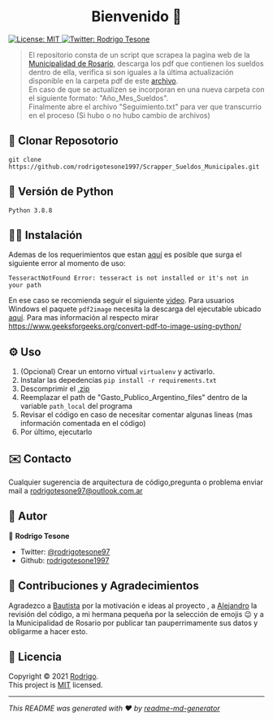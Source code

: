 <h1 align="center">Bienvenido 👋</h1>
<p>
  <a href="ss" target="_blank">
    <img alt="License: MIT" src="https://img.shields.io/badge/License-MIT-yellow.svg" />
  </a>
  <a href="https://twitter.com/rodrigotesone97?s=08" target="_blank">
    <img alt="Twitter: Rodrigo Tesone" src="https://img.shields.io/twitter/follow/rodrigotesone97.svg?style=social" />
  </a>
</p>

> El repositorio consta de un script que scrapea la pagina web de la [Municipalidad de Rosario](https://www.rosario.gob.ar/web/gobierno/personal/sueldos), descarga los pdf que contienen los sueldos dentro de ella, verifica si son iguales a la última actualización disponible en la carpeta pdf de este [archivo](Gasto_Publico_Argentino_files.zip).<br/>
> En caso de que se actualizen se incorporan en una nueva carpeta con el siguiente formato: "Año_Mes_Sueldos".<br/>
> Finalmente abre el archivo "Seguimiento.txt" para ver que transcurrio en el proceso (Si hubo o no hubo cambio de archivos)

## 📂 Clonar Reposotorio

```
git clone https://github.com/rodrigotesone1997/Scrapper_Sueldos_Municipales.git
```

## 🐍 Versión de Python

```
Python 3.8.8
```

## 👨‍💻 Instalación
Ademas de los requerimientos que estan [aquí](requirements.txt) es posible que surga el siguiente error al momento de uso:
```
TesseractNotFound Error: tesseract is not installed or it's not in your path
```
En ese caso se recomienda seguir el siguiente [video](https://www.youtube.com/watch?v=DG5D8A3zi4o&ab_channel=MotechApp).
Para usuarios Windows el paquete `pdf2image` necesita la descarga del ejecutable ubicado [aquí](https://github.com/oschwartz10612/poppler-windows/releases/).
Para mas información al respecto mirar https://www.geeksforgeeks.org/convert-pdf-to-image-using-python/
## ⚙️ Uso

1. (Opcional) Crear un entorno virtual `virtualenv` y activarlo.
2. Instalar las depedencias `pip install -r requirements.txt`
3. Descomprimir el [.zip](Gasto_Publico_Argentino_files.zip)
4. Reemplazar el path de "Gasto_Publico_Argentino_files" dentro de la variable `path_local` del programa
5. Revisar el código en caso de necesitar comentar algunas lineas (mas información comentada en el código)
6. Por último, ejecutarlo

## ✉️ Contacto

Cualquier sugerencia de arquitectura de código,pregunta o problema enviar mail a rodrigotesone97@outlook.com.ar

## 🤔 Autor

👤 **Rodrigo Tesone**

<!---* Website: xadec
-->
* Twitter: [@rodrigotesone97](https://twitter.com/rodrigotesone97?s=08)
* Github: [rodrigotesone1997](https://github.com/rodrigotesone1997)
<!---* LinkedIn: [@ff](https://linkedin.com/in/ff)
-->
## 🤝 Contribuciones y Agradecimientos

Agradezco a [Bautista](https://github.com/coltking) por la motivación e ideas al proyecto , a [Alejandro](https://github.com/alexdraven) la revisión del código, a mi hermana pequeña por la selección de emojis 😉 y a la Municipalidad de Rosario por publicar tan pauperrimamente sus datos y obligarme a hacer esto.


## 📝 Licencia

Copyright © 2021 [Rodrigo](https://github.com/rodrigotesone1997).<br />
This project is [MIT](LICENSE) licensed.

***
_This README was generated with ❤️ by [readme-md-generator](https://github.com/kefranabg/readme-md-generator)_
